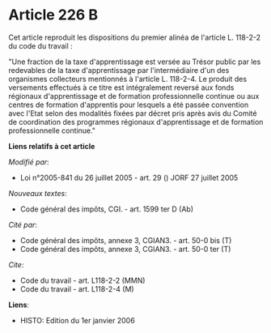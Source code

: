 # Article 226 B

Cet article reproduit les dispositions du premier alinéa de l'article L. 118-2-2 du code du travail :

"Une fraction de la taxe d'apprentissage est versée au Trésor public par les redevables de la taxe d'apprentissage par
l'intermédiaire d'un des organismes collecteurs mentionnés à l'article L. 118-2-4. Le produit des versements effectués à ce
titre est intégralement reversé aux fonds régionaux d'apprentissage et de formation professionnelle continue ou aux centres
de formation d'apprentis pour lesquels a été passée convention avec l'Etat selon des modalités fixées par décret pris après
avis du Comité de coordination des programmes régionaux d'apprentissage et de formation professionnelle continue."

**Liens relatifs à cet article**

_Modifié par_:

  - Loi n°2005-841 du 26 juillet 2005 - art. 29 () JORF 27 juillet 2005

_Nouveaux textes_:

  - Code général des impôts, CGI. - art. 1599 ter D (Ab)

_Cité par_:

  - Code général des impôts, annexe 3, CGIAN3. - art. 50-0 bis (T)
  - Code général des impôts, annexe 3, CGIAN3. - art. 50-0 ter (T)

_Cite_:

  - Code du travail - art. L118-2-2 (MMN)
  - Code du travail - art. L118-2-4 (M)

**Liens**:

  - HISTO: Edition du 1er janvier 2006
